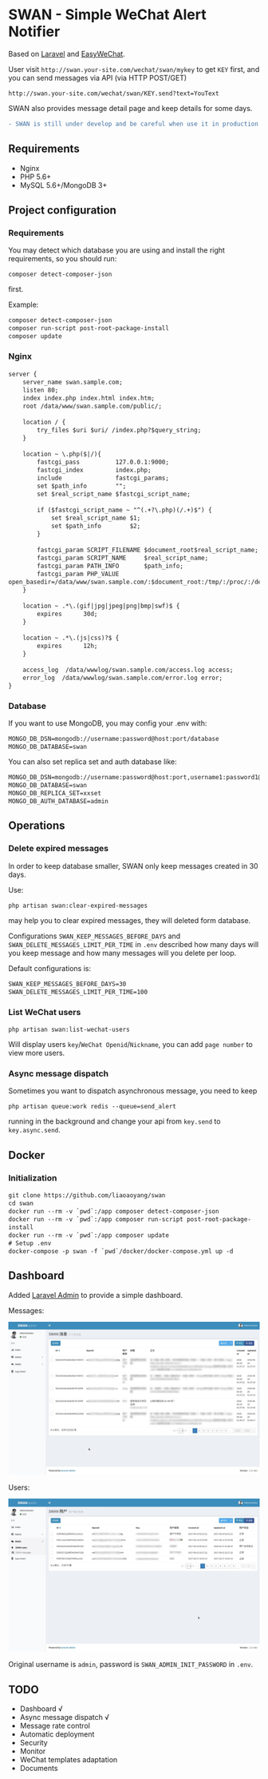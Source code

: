 # SWAN - Simple WeChat Alert Notifier

Based on [Laravel](https://laravel.com/) and [EasyWeChat](https://easywechat.org/).

User visit `http://swan.your-site.com/wechat/swan/mykey` to get `KEY` first, and you can send messages via API (via HTTP POST/GET)

```
http://swan.your-site.com/wechat/swan/KEY.send?text=YouText
```

SWAN also provides message detail page and keep details for some days.

```diff
- SWAN is still under develop and be careful when use it in production environments.
```

## Requirements

+ Nginx
+ PHP 5.6+
+ MySQL 5.6+/MongoDB 3+

## Project configuration

### Requirements

You may detect which database you are using and install the right requirements, so you should run:

```
composer detect-composer-json
```

first.

Example:

```
composer detect-composer-json
composer run-script post-root-package-install
composer update
```

### Nginx

```
server {
    server_name swan.sample.com;
    listen 80;
    index index.php index.html index.htm;
    root /data/www/swan.sample.com/public/;

    location / {
        try_files $uri $uri/ /index.php?$query_string;
    }

    location ~ \.php($|/){
        fastcgi_pass          127.0.0.1:9000;
        fastcgi_index         index.php;
        include               fastcgi_params;
        set $path_info        "";
        set $real_script_name $fastcgi_script_name;

        if ($fastcgi_script_name ~ "^(.+?\.php)(/.+)$") {
            set $real_script_name $1;
            set $path_info        $2;
        }

        fastcgi_param SCRIPT_FILENAME $document_root$real_script_name;
        fastcgi_param SCRIPT_NAME     $real_script_name;
        fastcgi_param PATH_INFO       $path_info;
        fastcgi_param PHP_VALUE       open_basedir=/data/www/swan.sample.com/:$document_root:/tmp/:/proc/:/dev/urandom;
    }

    location ~ .*\.(gif|jpg|jpeg|png|bmp|swf)$ {
        expires      30d;
    }

    location ~ .*\.(js|css)?$ {
        expires      12h;
    }

    access_log  /data/wwwlog/swan.sample.com/access.log access;
    error_log  /data/wwwlog/swan.sample.com/error.log error;
}

```

### Database

If you want to use MongoDB, you may config your .env with:

```
MONGO_DB_DSN=mongodb://username:password@host:port/database
MONGO_DB_DATABASE=swan
```

You can also set replica set and auth database like:

```
MONGO_DB_DSN=mongodb://username:password@host:port,username1:password1@host1:port1
MONGO_DB_DATABASE=swan
MONGO_DB_REPLICA_SET=xxset
MONGO_DB_AUTH_DATABASE=admin
```

## Operations

### Delete expired messages

In order to keep database smaller, SWAN only keep messages created in 30 days.

Use:

```
php artisan swan:clear-expired-messages
```

may help you to clear expired messages, they will deleted form database.

Configurations `SWAN_KEEP_MESSAGES_BEFORE_DAYS` and `SWAN_DELETE_MESSAGES_LIMIT_PER_TIME` in `.env` described how many days will you keep message and how many messages will you delete per loop.

Default configurations is:

```
SWAN_KEEP_MESSAGES_BEFORE_DAYS=30
SWAN_DELETE_MESSAGES_LIMIT_PER_TIME=100
```

### List WeChat users

```
php artisan swan:list-wechat-users
```

Will display users `key`/`WeChat Openid`/`Nickname`, you can add `page number` to view more users.

### Async message dispatch

Sometimes you want to dispatch asynchronous message, you need to keep

```
php artisan queue:work redis --queue=send_alert
```

running in the background and change your api from `key.send` to `key.async.send`.

## Docker

### Initialization

```
git clone https://github.com/liaoaoyang/swan
cd swan
docker run --rm -v `pwd`:/app composer detect-composer-json
docker run --rm -v `pwd`:/app composer run-script post-root-package-install
docker run --rm -v `pwd`:/app composer update
# Setup .env
docker-compose -p swan -f `pwd`/docker/docker-compose.yml up -d
```

## Dashboard

Added [Laravel Admin](http://laravel-admin.org/) to provide a simple dashboard.

Messages:

![Messages](https://raw.githubusercontent.com/liaoaoyang/swan/master/public/img/readme/messages.jpg)

Users:

![Users](https://raw.githubusercontent.com/liaoaoyang/swan/master/public/img/readme/users.jpg)

Original username is `admin`, password is `SWAN_ADMIN_INIT_PASSWORD` in `.env`.

## TODO

+ Dashboard √
+ Async message dispatch √
+ Message rate control
+ Automatic deployment
+ Security
+ Monitor
+ WeChat templates adaptation
+ Documents

